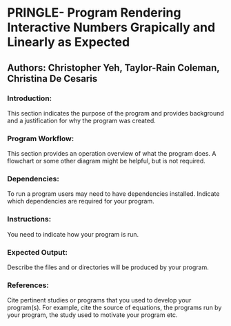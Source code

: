 # PRINGLE- Program Rendering Interactive Numbers Grapically and Linearly as Expected
## Authors: Christopher Yeh, Taylor-Rain Coleman, Christina De Cesaris



### Introduction: 
This section indicates the purpose of the program and provides background and a justification for why the 
program was created.

### Program Workflow: 
This section provides an operation overview of what the program does. A flowchart or some other diagram 
might be helpful, but is not required.

### Dependencies: 
To run a program users may need to have dependencies installed. Indicate which dependencies are required for 
your program.

### Instructions: 
You need to indicate how your program is run.

### Expected Output: 
Describe the files and or directories will be produced by your program.

### References: 
Cite pertinent studies or programs that you used to develop your program(s). For example, cite the source of 
equations, the programs run by your program, the study used to motivate your program etc.
